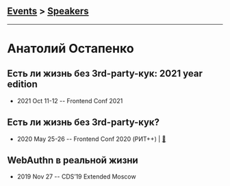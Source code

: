 ## [Events](../README.md) > [Speakers](../speakers.md)
---

# Анатолий Остапенко

## Есть ли жизнь без 3rd-party-кук: 2021 year edition
- 2021 Oct 11-12 -- Frontend Conf 2021    
## Есть ли жизнь без 3rd-party-кук?
- 2020 May 25-26 -- Frontend Conf 2020 (РИТ++)  | [:notebook:](https://drive.google.com/file/d/1KuH9iApWRSXe3eUFY3DBsRxGo7cJlLHz/view)  
## WebAuthn в реальной жизни
- 2019 Nov 27 -- CDS’19 Extended Moscow    

